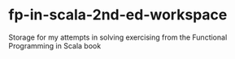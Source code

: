 # fp-in-scala-2nd-ed-workspace
Storage for my attempts in solving exercising from the Functional Programming in Scala book
